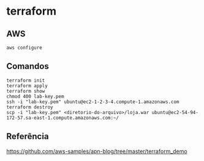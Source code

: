 # terraform

## AWS

```
aws configure
```

## Comandos

```
terraform init
terraform apply
terraform show
chmod 400 lab-key.pem
ssh -i "lab-key.pem" ubuntu@ec2-1-2-3-4.compute-1.amazonaws.com
terraform destroy
scp -i "lab-key.pem" <diretorio-do-arquivo>/loja.war ubuntu@ec2-54-94-172-57.sa-east-1.compute.amazonaws.com:~/
```

## Referência

https://github.com/aws-samples/apn-blog/tree/master/terraform_demo
